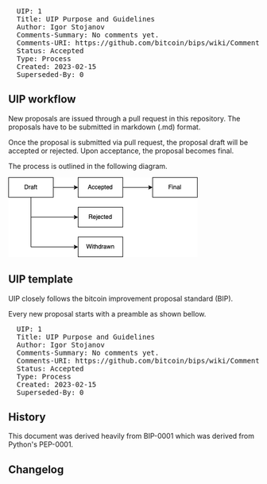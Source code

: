 <pre>
  UIP: 1
  Title: UIP Purpose and Guidelines
  Author: Igor Stojanov <igor.stojanov@universaldot.foundation>
  Comments-Summary: No comments yet.
  Comments-URI: https://github.com/bitcoin/bips/wiki/Comments:BIP-0001
  Status: Accepted
  Type: Process
  Created: 2023-02-15
  Superseded-By: 0
</pre>


## UIP workflow

New proposals are issued through a pull request in this repository. The proposals have to be submitted in markdown (.md) format.

Once the proposal is submitted via pull request, the proposal draft will be accepted or rejected. Upon acceptance, the proposal becomes final. 

The process is outlined in the following diagram.

![workflow](UIP-0001/UIP-0001.png)

## UIP template

UIP closely follows the bitcoin improvement proposal standard (BIP).

Every new proposal starts with a preamble as shown bellow.

<pre>
  UIP: 1
  Title: UIP Purpose and Guidelines
  Author: Igor Stojanov <igor.stojanov@universaldot.foundation>
  Comments-Summary: No comments yet.
  Comments-URI: https://github.com/bitcoin/bips/wiki/Comments:BIP-0001
  Status: Accepted
  Type: Process
  Created: 2023-02-15
  Superseded-By: 0
</pre>

## History

This document was derived heavily from BIP-0001 which was derived from Python's PEP-0001. 

## Changelog